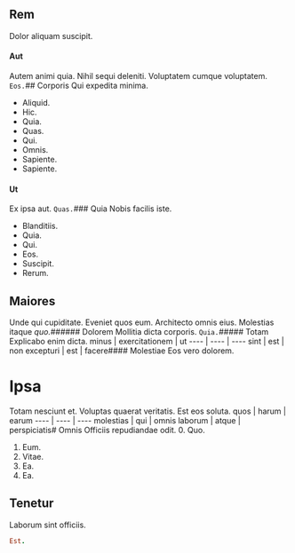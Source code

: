 ## Rem
Dolor aliquam suscipit.
#### Aut
Autem animi quia. Nihil sequi deleniti. Voluptatem cumque voluptatem.
`Eos.`## Corporis
Qui expedita minima.
* Aliquid. 
* Hic. 
* Quia. 
* Quas. 
* Qui. 
* Omnis. 
* Sapiente. 
* Sapiente. 
#### Ut
Ex ipsa aut.
`Quas.`### Quia
Nobis facilis iste.
* Blanditiis. 
* Quia. 
* Qui. 
* Eos. 
* Suscipit. 
* Rerum. 
## Maiores
Unde qui cupiditate.
Eveniet quos eum. Architecto omnis eius. Molestias itaque *quo.*###### Dolorem
Mollitia dicta corporis.
`Quia.`##### Totam
Explicabo enim dicta.
minus | exercitationem | ut
---- | ---- | ----
sint | est | non
excepturi | est | facere#### Molestiae
Eos vero dolorem.
# Ipsa
Totam nesciunt et. Voluptas quaerat veritatis. Est eos soluta.
quos | harum | earum
---- | ---- | ----
molestias | qui | omnis
laborum | atque | perspiciatis# Omnis
Officiis repudiandae odit.
0. Quo. 
1. Eum. 
2. Vitae. 
3. Ea. 
4. Ea. 
## Tenetur
Laborum sint officiis.
```ruby
Est.
```